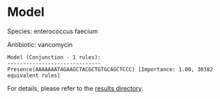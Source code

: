 
# Model

Species: enterococcus faecium

Antibiotic: vancomycin

```
Model (Conjunction - 1 rules):
------------------------------
Presence(AAAAAAATAGAAGCTACGCTGTGCAGCTCCC) [Importance: 1.00, 30382 equivalent rules]

```

For details, please refer to the [results directory](../../../../../results/scm_b/enterococcus+faecium/vancomycin/repeat_6/).

